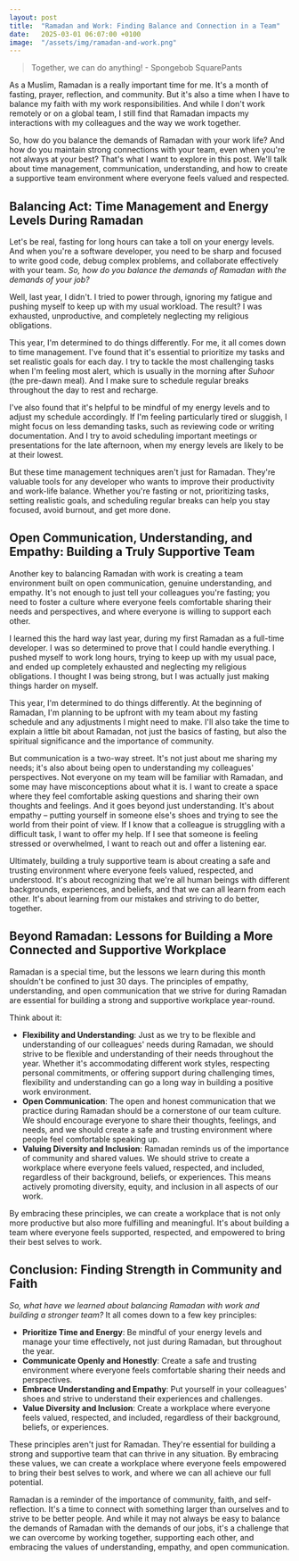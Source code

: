 ```yaml
---
layout: post
title:  "Ramadan and Work: Finding Balance and Connection in a Team"
date:   2025-03-01 06:07:00 +0100
image:  "/assets/img/ramadan-and-work.png"
---
```

> Together, we can do anything! - Spongebob SquarePants

As a Muslim, Ramadan is a really important time for me. 
It's a month of fasting, prayer, reflection, and community. 
But it's also a time when I have to balance my faith with my work responsibilities. 
And while I don't work remotely or on a global team, I still find that Ramadan impacts my interactions with my colleagues and the way we work together.

So, how do you balance the demands of Ramadan with your work life? 
And how do you maintain strong connections with your team, even when you're not always at your best? 
That's what I want to explore in this post. 
We'll talk about time management, communication, understanding, and how to create a supportive team environment where everyone feels valued and respected.

## Balancing Act: Time Management and Energy Levels During Ramadan
Let's be real, fasting for long hours can take a toll on your energy levels.
And when you're a software developer, you need to be sharp and focused to write good code, debug complex problems, and collaborate effectively with your team. 
*So, how do you balance the demands of Ramadan with the demands of your job?*

Well, last year, I didn't. 
I tried to power through, ignoring my fatigue and pushing myself to keep up with my usual workload. 
The result? 
I was exhausted, unproductive, and completely neglecting my religious obligations.

This year, I'm determined to do things differently. 
For me, it all comes down to time management. 
I've found that it's essential to prioritize my tasks and set realistic goals for each day.
I try to tackle the most challenging tasks when I'm feeling most alert, which is usually in the morning after *Suhoor* (the pre-dawn meal). 
And I make sure to schedule regular breaks throughout the day to rest and recharge.

I've also found that it's helpful to be mindful of my energy levels and to adjust my schedule accordingly. 
If I'm feeling particularly tired or sluggish, I might focus on less demanding tasks, such as reviewing code or writing documentation. 
And I try to avoid scheduling important meetings or presentations for the late afternoon, when my energy levels are likely to be at their lowest.

But these time management techniques aren't just for Ramadan. 
They're valuable tools for any developer who wants to improve their productivity and work-life balance. 
Whether you're fasting or not, prioritizing tasks, setting realistic goals, and scheduling regular breaks can help you stay focused, avoid burnout, and get more done.

## Open Communication, Understanding, and Empathy: Building a Truly Supportive Team
Another key to balancing Ramadan with work is creating a team environment built on open communication, genuine understanding, and empathy. 
It's not enough to just tell your colleagues you're fasting; 
you need to foster a culture where everyone feels comfortable sharing their needs and perspectives, and where everyone is willing to support each other.

I learned this the hard way last year, during my first Ramadan as a full-time developer. 
I was so determined to prove that I could handle everything. 
I pushed myself to work long hours, trying to keep up with my usual pace, and ended up completely exhausted and neglecting my religious obligations. 
I thought I was being strong, but I was actually just making things harder on myself.

This year, I'm determined to do things differently.
At the beginning of Ramadan, I'm planning to be upfront with my team about my fasting schedule and any adjustments I might need to make. 
I'll also take the time to explain a little bit about Ramadan, not just the basics of fasting, but also the spiritual significance and the importance of community.

But communication is a two-way street. 
It's not just about me sharing my needs; it's also about being open to understanding my colleagues' perspectives. 
Not everyone on my team will be familiar with Ramadan, and some may have misconceptions about what it is. 
I want to create a space where they feel comfortable asking questions and sharing their own thoughts and feelings. 
And it goes beyond just understanding. It's about empathy – putting yourself in someone else's shoes and trying to see the world from their point of view. 
If I know that a colleague is struggling with a difficult task, I want to offer my help. If I see that someone is feeling stressed or overwhelmed, I want to reach out and offer a listening ear.

Ultimately, building a truly supportive team is about creating a safe and trusting environment where everyone feels valued, respected, and understood. 
It's about recognizing that we're all human beings with different backgrounds, experiences, and beliefs, and that we can all learn from each other.
It's about learning from our mistakes and striving to do better, together.

## Beyond Ramadan: Lessons for Building a More Connected and Supportive Workplace
Ramadan is a special time, but the lessons we learn during this month shouldn't be confined to just 30 days.
The principles of empathy, understanding, and open communication that we strive for during Ramadan are essential for building a strong and supportive workplace year-round.

Think about it:
- **Flexibility and Understanding**: Just as we try to be flexible and understanding of our colleagues' needs during Ramadan, we should strive to be flexible and understanding of their needs throughout the year. 
Whether it's accommodating different work styles, respecting personal commitments, or offering support during challenging times, flexibility and understanding can go a long way in building a positive work environment.
- **Open Communication**: The open and honest communication that we practice during Ramadan should be a cornerstone of our team culture. 
We should encourage everyone to share their thoughts, feelings, and needs, and we should create a safe and trusting environment where people feel comfortable speaking up.
- **Valuing Diversity and Inclusion**: Ramadan reminds us of the importance of community and shared values. 
We should strive to create a workplace where everyone feels valued, respected, and included, regardless of their background, beliefs, or experiences. 
This means actively promoting diversity, equity, and inclusion in all aspects of our work.

By embracing these principles, we can create a workplace that is not only more productive but also more fulfilling and meaningful. 
It's about building a team where everyone feels supported, respected, and empowered to bring their best selves to work.

## Conclusion: Finding Strength in Community and Faith
_So, what have we learned about balancing Ramadan with work and building a stronger team?_ 
It all comes down to a few key principles:

- **Prioritize Time and Energy**: Be mindful of your energy levels and manage your time effectively, not just during Ramadan, but throughout the year.
- **Communicate Openly and Honestly**: Create a safe and trusting environment where everyone feels comfortable sharing their needs and perspectives.
- **Embrace Understanding and Empathy**: Put yourself in your colleagues' shoes and strive to understand their experiences and challenges.
- **Value Diversity and Inclusion**: Create a workplace where everyone feels valued, respected, and included, regardless of their background, beliefs, or experiences.

These principles aren't just for Ramadan. 
They're essential for building a strong and supportive team that can thrive in any situation. 
By embracing these values, we can create a workplace where everyone feels empowered to bring their best selves to work, and where we can all achieve our full potential.

Ramadan is a reminder of the importance of community, faith, and self-reflection. 
It's a time to connect with something larger than ourselves and to strive to be better people. 
And while it may not always be easy to balance the demands of Ramadan with the demands of our jobs, it's a challenge that we can overcome by working together, supporting each other, and embracing the values of understanding, empathy, and open communication.